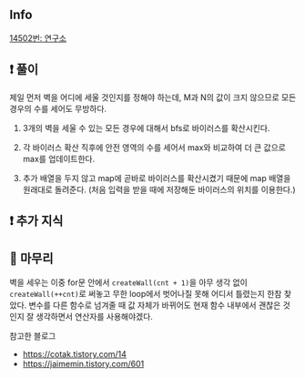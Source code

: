 ## Info

<a href="https://www.acmicpc.net/problem/14502" rel="nofollow">14502번: 연구소</a>

## ❗ 풀이
제일 먼저 벽을 어디에 세울 것인지를 정해야 하는데, M과 N의 값이 크지 않으므로 모든 경우의 수를 세어도 무방하다.

1. 3개의 벽을 세울 수 있는 모든 경우에 대해서 bfs로 바이러스를 확산시킨다.

2. 각 바이러스 확산 직후에 안전 영역의 수를 세어서 max와 비교하여 더 큰 값으로 max를 업데이트한다.

3. 추가 배열을 두지 않고 map에 곧바로 바이러스를 확산시켰기 때문에 map 배열을 원래대로 돌려준다. (처음 입력을 받을 때에 저장해둔 바이러스의 위치를 이용한다.)

## ❗ 추가 지식


## 🙂 마무리
벽을 세우는 이중 for문 안에서 `createWall(cnt + 1)`을 아무 생각 없이 `createWall(++cnt)`로 써놓고 무한 loop에서 벗어나질 못해 어디서 틀렸는지 한참 찾았다. 변수를 다른 함수로 넘겨줄 때 값 자체가 바뀌어도 현재 함수 내부에서 괜찮은 것인지 잘 생각하면서 연산자를 사용해야겠다.

참고한 블로그
- https://cotak.tistory.com/14
- https://jaimemin.tistory.com/601